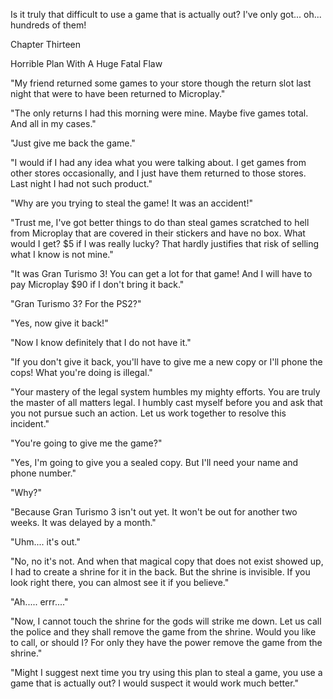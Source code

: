 
 

 

 

 

 

 

 

 

 

 




Is it truly that difficult to use a game that is actually out?  I've only got... oh... hundreds of them!













Chapter Thirteen


Horrible Plan With A Huge Fatal Flaw

"My friend returned some games to your store though the return slot last night that were to have been returned to Microplay."

"The only returns I had this morning were mine.  Maybe five games total.  And all in my cases."

"Just give me back the game."

"I would if I had any idea what you were talking about.  I get games from other stores occasionally, and I just have them returned to those stores. Last night I had not such product."

"Why are you trying to steal the game!  It was an accident!"

"Trust me, I've got better things to do than steal games scratched to hell from Microplay that are covered in their stickers and have no box.  What would I get?  $5 if I was really lucky?  That hardly justifies that risk of selling what I know is not mine."

"It was Gran Turismo 3!  You can get a lot for that game!  And I will have to pay Microplay $90 if I don't bring it back."

"Gran Turismo 3?  For the PS2?"

"Yes, now give it back!"

"Now I know definitely that I do not have it."

"If you don't give it back, you'll have to give me a new copy or I'll phone the cops!  What you're doing is illegal."

"Your mastery of the legal system humbles my mighty efforts.  You are truly the master of all matters legal.  I humbly cast myself before you and ask that you not pursue such an action.  Let us work together to resolve this incident."

"You're going to give me the game?"

"Yes, I'm going to give you a sealed copy.  But I'll need your name and phone number."

"Why?"

"Because Gran Turismo 3 isn't out yet.  It won't be out for another two weeks.  It was delayed by a month."

<dramatic pause>

"Uhm....  it's out."

"No, no it's not.  And when that magical copy that does not exist showed up, I had to create a shrine for it in the back.  But the shrine is invisible.  If you look right there, you can almost see it if you believe."

"Ah.....  errr...."

"Now, I cannot touch the shrine for the gods will strike me down.  Let us call the police and they shall remove the game from the shrine.  Would you like to call, or should I?  For only they have the power remove the game from the shrine."

<dramatic pause>

"Might I suggest next time you try using this plan to steal a game, you use a game that is actually out?  I would suspect it would work much better."


 

 

 
 